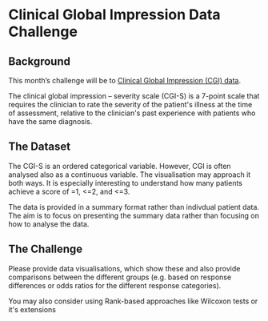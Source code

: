 # Clinical Global Impression Data Challenge


## Background

This month’s challenge will be to [Clinical Global Impression (CGI) data](CGI_S_3_groups_WWW_example). 

The clinical global impression – severity scale (CGI-S) is a 7-point scale that requires the clinician to rate the severity of the patient's illness at the time of assessment, relative to the clinician's past experience with patients who have the same diagnosis.

## The Dataset

The CGI-S is an ordered categorical variable. However, CGI is often analysed also as a continuous variable. The visualisation may approach it both ways. It is especially interesting to understand how many patients achieve a score of =1, <=2, and <=3.

The data is provided in a summary format rather than indivdual patient data. The aim is to focus on presenting the summary data rather than focusing on how to analyse the data. 

## The Challenge

Please provide data visualisations, which show these and also provide comparisons between the different groups (e.g. based on response differences or odds ratios for the different response categories).

You may also consider using Rank-based approaches like Wilcoxon tests or it's extensions 
